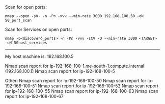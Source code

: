 Scan for open ports:

	nmap --open -p0- -n -Pn -vvv --min-rate 3000 192.168.100.50 -oN 50_port_scan

Scan for Services on open ports:

	nmap -p<discoverd_ports> -n -Pn -vvv -sCV -O --min-rate 3000 <TARGET> -oN 50host_services


---


My host machine is: 192.168.100.5


Nmap scan report for ip-192-168-100-1.me-south-1.compute.internal (192.168.100.1)
Nmap scan report for ip-192-168-100-5

Other:
Nmap scan report for ip-192-168-100-50
Nmap scan report for ip-192-168-100-51
Nmap scan report for ip-192-168-100-52
Nmap scan report for ip-192-168-100-55
Nmap scan report for ip-192-168-100-63
Nmap scan report for ip-192-168-100-67

